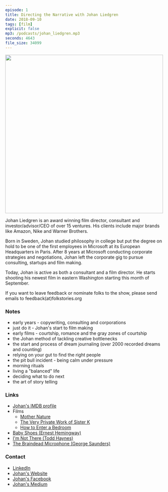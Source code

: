 ```yaml
---
episode: 1
title: Directing the Narrative with Johan Liedgren
date: 2018-09-10
tags: [film]
explicit: false
mp3: /podcasts/johan_liedgren.mp3
seconds: 4643
file_size: 34099
---
```

<style>
.profile {
    height: 500px;
}
</style>

<img src="https://static1.squarespace.com/static/56b10adc37013bf290225e83/t/581f7ec4e4fcb51e9e15d985/1478459084927/?format=750w" class="profile">

Johan Liedgren is an award winning film director, consultant and investor/advisor/CEO of over 15 ventures. His clients include major brands like Amazon, Nike and Warner Brothers.

Born in Sweden, Johan studied philosophy in college but put the degree on hold to be one of the first employees in Microsoft at its European Headquarters in Paris. After 8 years at Microsoft conducting corporate strategies and negotiations, Johan left the corporate gig to pursue consulting, startups and film making.

Today, Johan is active as both a consultant and a film director. He starts shooting his newest film in eastern Washington starting this month of September.

If you want to leave feedback or nominate folks to the show, please send emails to feedback(at)folkstories.org

### Notes
- early years - copywriting, consulting and corporations
- just do it - Johan's start to film making
- early films - courtship, romance and the gray zones of courtship
- the Johan method of tackling creative bottlenecks
- the start and process of dream journaling (over 2000 recorded dreams and counting)
- relying on your gut to find the right people
- the pit bull incident - being calm under pressure
- morning rituals
- living a "balanced" life
- deciding what to do next
- the art of story telling

### Links
- [Johan's IMDB profile](https://www.imdb.com/name/nm2259749/)
- Films
    - [Mother Nature](https://www.imdb.com/title/tt2304831/)
    - [The Very Private Work of Sister K](https://www.imdb.com/title/tt4531984/)
    - [How to Enter a Bedroom](https://www.imdb.com/title/tt1297930/)
- [Baby Shoes (Ernest Hemingway)](https://en.wikipedia.org/wiki/For_sale:_baby_shoes,_never_worn)
- [I'm Not There (Todd Haynes)](https://www.imdb.com/title/tt0368794/)
- [The Braindead Microphone (George Saunders)](https://amzn.to/2obWWTZ)

### Contact
- [LinkedIn](https://www.linkedin.com/in/johan-liedgren-5461443a/)
- [Johan's Website](http://www.liedgren.com/)
- [Johan's Facebook](https://www.facebook.com/johan.liedgren)
- [Johan's Medium](https://medium.com/@johan_38106)

